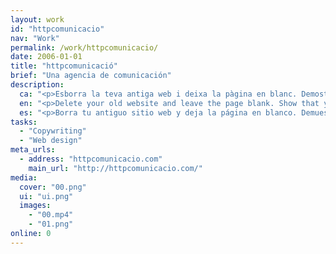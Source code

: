 ```yaml
---
layout: work
id: "httpcomunicacio"
nav: "Work"
permalink: /work/httpcomunicacio/
date: 2006-01-01
title: "httpcomunicació"
brief: "Una agencia de comunicación"
description:
  ca: "<p>Esborra la teva antiga web i deixa la pàgina en blanc. Demostra que ets una agència de comunicació.</p><p>Aquesta petita peça va ser premiada amb un Sol de Plata, un Laus i un ADCE Gold entre 2006 i 2007.</p>"
  en: "<p>Delete your old website and leave the page blank. Show that you are a communication agency.</p><p>This little piece was awarded one <em>Sol de Plata</em>, one Laus and one ADCE Gold between 2006 and 2007.</p>"
  es: "<p>Borra tu antiguo sitio web y deja la página en blanco. Demuestra que eres una agencia de comunicación.</p><p>Esta pequeña pieza fue premiada con un Sol de Plata, un Laus y un ADCE Gold entre 2006 y 2007.</p>"
tasks:
  - "Copywriting"
  - "Web design"
meta_urls:
  - address: "httpcomunicacio.com"
    main_url: "http://httpcomunicacio.com/"
media:
  cover: "00.png"
  ui: "ui.png"
  images:
    - "00.mp4"
    - "01.png"
online: 0
---
```

